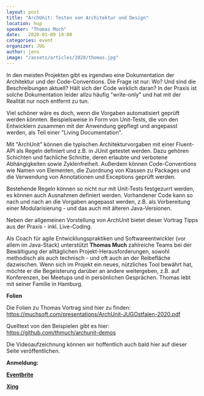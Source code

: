 ```yaml
---
layout: post
title: "ArchUnit: Testen von Architektur und Design"
location: hup
speaker: "Thomas Much"
date:   2020-01-09 19:00
categories: event
organizer: JUG
author: jens
image: "/assets/articles/2020/thomas.jpg"
---
```


In den meisten Projekten gibt es irgendwo eine Dokumentation der Architektur und der Code-Conventions. 
Die Frage ist nur: Wo? 
Und sind die Beschreibungen aktuell? 
Hält sich der Code wirklich daran? 
In der Praxis ist solche Dokumentation leider allzu häufig "write-only" und hat mit der Realität nur noch entfernt zu tun.

Viel schöner wäre es doch, wenn die Vorgaben automatisiert geprüft werden könnten. 
Beispielsweise in Form von Unit-Tests, die von den Entwicklern zusammen mit der Anwendung gepflegt und angepasst werden, als Teil einer "Living Documentation".

Mit "ArchUnit" können die typischen Architekturvorgaben mit einer Fluent-API als Regeln definiert und z.B. in JUnit getestet werden. 
Dazu gehören Schichten und fachliche Schnitte, deren erlaubte und verbotene Abhängigkeiten sowie Zyklenfreiheit. 
Außerdem können Code-Conventions wie Namen von Elementen, die Zuordnung von Klassen zu Packages und die Verwendung von Annotationen und Exceptions geprüft werden.

Bestehende Regeln können so nicht nur mit Unit-Tests festgezurrt werden, es können auch Ausnahmen definiert werden. 
Vorhandener Code kann so nach und nach an die Vorgaben angepasst werden, z.B. als Vorbereitung einer Modularisierung - und das auch mit älteren Java-Versionen.

Neben der allgemeinen Vorstellung von ArchUnit bietet dieser Vortrag Tipps aus der Praxis - inkl. Live-Coding.


Als Coach für agile Entwicklungspraktiken und Softwareentwickler (vor allem im Java-Stack) unterstützt **Thomas Much** zahlreiche Teams bei der Bewältigung der alltäglichen Projekt-Herausforderungen, sowohl methodisch als auch technisch - und oft auch an der Reibefläche dazwischen. 
Wenn sich im Projekt ein neues, nützliches Tool bewährt hat, möchte er die Begeisterung darüber an andere weitergeben, z.B. auf Konferenzen, bei Meetups und in persönlichen Gesprächen. 
Thomas lebt mit seiner Familie in Hamburg.

**Folien**

Die Folien zu Thomas Vortrag sind hier zu finden: https://muchsoft.com/presentations/ArchUnit-JUGOstfalen-2020.pdf

Quelltext von den Beispielen gibt es hier: https://github.com/thmuch/archunit-demos

Die Videoaufzeichnung können wir hoffentlich auch bald hier auf dieser Seite veröffentlichen.

**Anmeldung:**

[**Eventbrite**](https://www.eventbrite.de/e/archunit-testen-von-architektur-und-design-tickets-85971802977)

[**Xing**](https://www.xing.com/events/archunit-testen-architektur-design-2564653)

